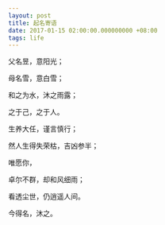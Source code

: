 ```yaml
---
layout: post
title: 起名寄语
date: 2017-01-15 02:00:00.000000000 +08:00
tags: life
---
```


父名昱，意阳光；

母名雪，意白雪；

和之为水，沐之雨露；

之于己，之于人。

生养大任，谨言慎行；

然人生得失荣枯，吉凶参半；

唯愿你，

卓尔不群，却和风细雨；

看透尘世，仍逍遥人间。

今得名，沐之。